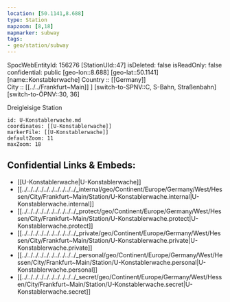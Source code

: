 ```yaml
---
location: [50.1141,8.688] 
type: Station 
mapzoom: [8,18] 
mapmarker: subway 
tags:
- geo/station/subway
---
```

SpocWebEntityId: 156276
[StationUId::47] 
isDeleted: false
isReadOnly: false
confidential: public
[geo-lon::8.688] 
[geo-lat::50.1141] 
[name::Konstablerwache] 
Country :: [[Germany]]  
City :: [[../../Frankfurt~Main]] ] 
[switch-to-SPNV::C, S-Bahn, Straßenbahn] 
[switch-to-ÖPNV::30, 36] 

Dreigleisige Station

```leaflet
id: U-Konstablerwache.md
coordinates: [[U-Konstablerwache]] 
markerFile: [[U-Konstablerwache]] 
defaultZoom: 11 
maxZoom: 18
```


## Confidential Links & Embeds: 
- [[U-Konstablerwache|U-Konstablerwache]] 
- [[../../../../../../../../../../_internal/geo/Continent/Europe/Germany/West/Hessen/City/Frankfurt~Main/Station/U-Konstablerwache.internal|U-Konstablerwache.internal]] 
- [[../../../../../../../../../../_protect/geo/Continent/Europe/Germany/West/Hessen/City/Frankfurt~Main/Station/U-Konstablerwache.protect|U-Konstablerwache.protect]] 
- [[../../../../../../../../../../_private/geo/Continent/Europe/Germany/West/Hessen/City/Frankfurt~Main/Station/U-Konstablerwache.private|U-Konstablerwache.private]] 
- [[../../../../../../../../../../_personal/geo/Continent/Europe/Germany/West/Hessen/City/Frankfurt~Main/Station/U-Konstablerwache.personal|U-Konstablerwache.personal]] 
- [[../../../../../../../../../../_secret/geo/Continent/Europe/Germany/West/Hessen/City/Frankfurt~Main/Station/U-Konstablerwache.secret|U-Konstablerwache.secret]] 
